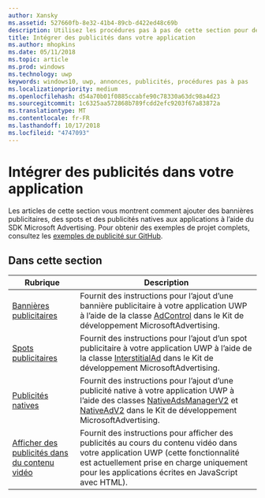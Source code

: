 ```yaml
---
author: Xansky
ms.assetid: 527660fb-8e32-41b4-89cb-d422ed48c69b
description: Utilisez les procédures pas à pas de cette section pour découvrir comment ajouter des bannières publicitaires, des spots et des publicités natives aux applications à l’aide du SDK Microsoft Advertising.
title: Intégrer des publicités dans votre application
ms.author: mhopkins
ms.date: 05/11/2018
ms.topic: article
ms.prod: windows
ms.technology: uwp
keywords: windows10, uwp, annonces, publicités, procédures pas à pas
ms.localizationpriority: medium
ms.openlocfilehash: d54a70b01f0885ccabfe90c78330a63dc98a4d23
ms.sourcegitcommit: 1c6325aa572868b789fcdd2efc9203f67a83872a
ms.translationtype: MT
ms.contentlocale: fr-FR
ms.lasthandoff: 10/17/2018
ms.locfileid: "4747093"
---
```

# <a name="implement-ads-in-your-app"></a>Intégrer des publicités dans votre application

Les articles de cette section vous montrent comment ajouter des bannières publicitaires, des spots et des publicités natives aux applications à l’aide du SDK Microsoft Advertising. Pour obtenir des exemples de projet complets, consultez les [exemples de publicité sur GitHub](http://aka.ms/githubads).

## <a name="in-this-section"></a>Dans cette section

|  Rubrique    | Description |               
|----------|-------|
| [Bannières publicitaires](banner-ads.md)     | Fournit des instructions pour l’ajout d’une bannière publicitaire à votre application UWP à l’aide de la classe [AdControl](https://docs.microsoft.com/uwp/api/microsoft.advertising.winrt.ui.adcontrol) dans le Kit de développement MicrosoftAdvertising.        |
| [Spots publicitaires](interstitial-ads.md)    | Fournit des instructions pour l’ajout d’un spot publicitaire à votre application UWP à l’aide de la classe [InterstitialAd](https://docs.microsoft.com/uwp/api/microsoft.advertising.winrt.ui.interstitialad) dans le Kit de développement MicrosoftAdvertising.       |
| [Publicités natives](native-ads.md)       | Fournit des instructions pour l’ajout d’une publicité native à votre application UWP à l’aide des classes [NativeAdsManagerV2](https://docs.microsoft.com/uwp/api/microsoft.advertising.winrt.ui.nativeadsmanagerv2) et [NativeAdV2](https://docs.microsoft.com/uwp/api/microsoft.advertising.winrt.ui.nativeadv2) dans le Kit de développement MicrosoftAdvertising.  |
| [Afficher des publicités dans du contenu vidéo](add-advertisements-to-video-content.md)     |  Fournit des instructions pour afficher des publicités au cours du contenu vidéo dans votre application UWP (cette fonctionnalité est actuellement prise en charge uniquement pour les applications écrites en JavaScript avec HTML). |



 

 
